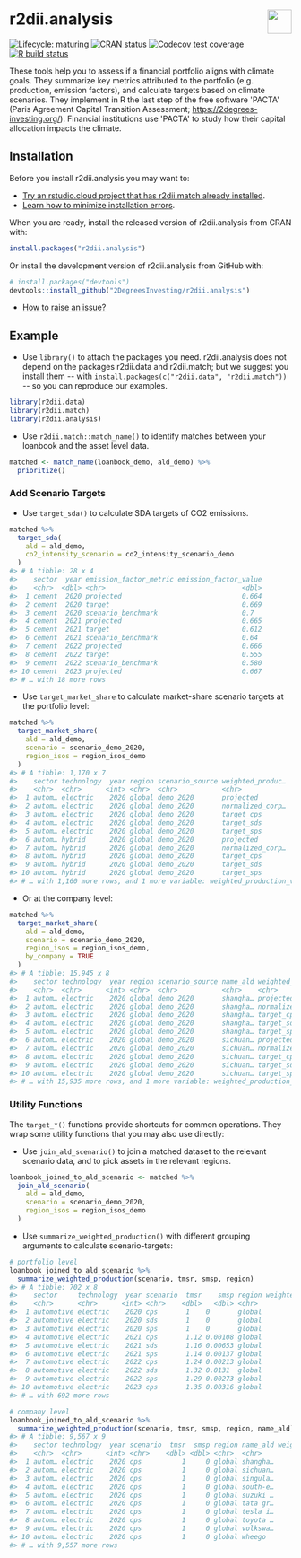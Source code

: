 
<!-- README.md is generated from README.Rmd. Please edit that file -->
r2dii.analysis <a href='https://github.com/2DegreesInvesting/r2dii.analysis'><img src='https://imgur.com/A5ASZPE.png' align='right' height='43' /></a>
======================================================================================================================================================

<!-- badges: start -->
[![Lifecycle: maturing](https://img.shields.io/badge/lifecycle-maturing-blue.svg)](https://www.tidyverse.org/lifecycle/#maturing) [![CRAN status](https://www.r-pkg.org/badges/version/r2dii.analysis)](https://CRAN.R-project.org/package=r2dii.analysis) [![Codecov test coverage](https://codecov.io/gh/2degreesinvesting/r2dii.analysis/branch/master/graph/badge.svg)](https://codecov.io/gh/2degreesinvesting/r2dii.analysis?branch=master) [![R build status](https://github.com/2DegreesInvesting/r2dii.analysis/workflows/R-CMD-check/badge.svg)](https://github.com/2DegreesInvesting/r2dii.analysis/actions) <!-- badges: end -->

These tools help you to assess if a financial portfolio aligns with climate goals. They summarize key metrics attributed to the portfolio (e.g. production, emission factors), and calculate targets based on climate scenarios. They implement in R the last step of the free software 'PACTA' (Paris Agreement Capital Transition Assessment; <https://2degrees-investing.org/>). Financial institutions use 'PACTA' to study how their capital allocation impacts the climate.

Installation
------------

Before you install r2dii.analysis you may want to:

-   [Try an rstudio.cloud project that has r2dii.match already installed](https://rstudio.cloud/project/1424833).
-   [Learn how to minimize installation errors](https://gist.github.com/maurolepore/a0187be9d40aee95a43f20a85f4caed6#installation).

When you are ready, install the released version of r2dii.analysis from CRAN with:

``` r
install.packages("r2dii.analysis")
```

Or install the development version of r2dii.analysis from GitHub with:

``` r
# install.packages("devtools")
devtools::install_github("2DegreesInvesting/r2dii.analysis")
```

-   [How to raise an issue?](https://2degreesinvesting.github.io/posts/2020-06-26-instructions-to-raise-an-issue/)

Example
-------

-   Use `library()` to attach the packages you need. r2dii.analysis does not depend on the packages r2dii.data and r2dii.match; but we suggest you install them -- with `install.packages(c("r2dii.data", "r2dii.match"))` -- so you can reproduce our examples.

``` r
library(r2dii.data)
library(r2dii.match)
library(r2dii.analysis)
```

-   Use `r2dii.match::match_name()` to identify matches between your loanbook and the asset level data.

``` r
matched <- match_name(loanbook_demo, ald_demo) %>%
  prioritize()
```

### Add Scenario Targets

-   Use `target_sda()` to calculate SDA targets of CO2 emissions.

``` r
matched %>%
  target_sda(
    ald = ald_demo,
    co2_intensity_scenario = co2_intensity_scenario_demo
  )
#> # A tibble: 28 x 4
#>    sector  year emission_factor_metric emission_factor_value
#>    <chr>  <dbl> <chr>                                  <dbl>
#>  1 cement  2020 projected                              0.664
#>  2 cement  2020 target                                 0.669
#>  3 cement  2020 scenario_benchmark                     0.7  
#>  4 cement  2021 projected                              0.665
#>  5 cement  2021 target                                 0.612
#>  6 cement  2021 scenario_benchmark                     0.64 
#>  7 cement  2022 projected                              0.666
#>  8 cement  2022 target                                 0.555
#>  9 cement  2022 scenario_benchmark                     0.580
#> 10 cement  2023 projected                              0.667
#> # … with 18 more rows
```

-   Use `target_market_share` to calculate market-share scenario targets at the portfolio level:

``` r
matched %>%
  target_market_share(
    ald = ald_demo,
    scenario = scenario_demo_2020,
    region_isos = region_isos_demo
  )
#> # A tibble: 1,170 x 7
#>    sector technology  year region scenario_source weighted_produc…
#>    <chr>  <chr>      <int> <chr>  <chr>           <chr>           
#>  1 autom… electric    2020 global demo_2020       projected       
#>  2 autom… electric    2020 global demo_2020       normalized_corp…
#>  3 autom… electric    2020 global demo_2020       target_cps      
#>  4 autom… electric    2020 global demo_2020       target_sds      
#>  5 autom… electric    2020 global demo_2020       target_sps      
#>  6 autom… hybrid      2020 global demo_2020       projected       
#>  7 autom… hybrid      2020 global demo_2020       normalized_corp…
#>  8 autom… hybrid      2020 global demo_2020       target_cps      
#>  9 autom… hybrid      2020 global demo_2020       target_sds      
#> 10 autom… hybrid      2020 global demo_2020       target_sps      
#> # … with 1,160 more rows, and 1 more variable: weighted_production_value <dbl>
```

-   Or at the company level:

``` r
matched %>%
  target_market_share(
    ald = ald_demo,
    scenario = scenario_demo_2020,
    region_isos = region_isos_demo,
    by_company = TRUE
  )
#> # A tibble: 15,945 x 8
#>    sector technology  year region scenario_source name_ald weighted_produc…
#>    <chr>  <chr>      <int> <chr>  <chr>           <chr>    <chr>           
#>  1 autom… electric    2020 global demo_2020       shangha… projected       
#>  2 autom… electric    2020 global demo_2020       shangha… normalized_corp…
#>  3 autom… electric    2020 global demo_2020       shangha… target_cps      
#>  4 autom… electric    2020 global demo_2020       shangha… target_sds      
#>  5 autom… electric    2020 global demo_2020       shangha… target_sps      
#>  6 autom… electric    2020 global demo_2020       sichuan… projected       
#>  7 autom… electric    2020 global demo_2020       sichuan… normalized_corp…
#>  8 autom… electric    2020 global demo_2020       sichuan… target_cps      
#>  9 autom… electric    2020 global demo_2020       sichuan… target_sds      
#> 10 autom… electric    2020 global demo_2020       sichuan… target_sps      
#> # … with 15,935 more rows, and 1 more variable: weighted_production_value <dbl>
```

### Utility Functions

The `target_*()` functions provide shortcuts for common operations. They wrap some utility functions that you may also use directly:

-   Use `join_ald_scenario()` to join a matched dataset to the relevant scenario data, and to pick assets in the relevant regions.

``` r
loanbook_joined_to_ald_scenario <- matched %>%
  join_ald_scenario(
    ald = ald_demo,
    scenario = scenario_demo_2020,
    region_isos = region_isos_demo
  )
```

-   Use `summarize_weighted_production()` with different grouping arguments to calculate scenario-targets:

``` r
# portfolio level
loanbook_joined_to_ald_scenario %>%
  summarize_weighted_production(scenario, tmsr, smsp, region)
#> # A tibble: 702 x 8
#>    sector     technology  year scenario  tmsr    smsp region weighted_production
#>    <chr>      <chr>      <int> <chr>    <dbl>   <dbl> <chr>                <dbl>
#>  1 automotive electric    2020 cps       1    0       global             148935.
#>  2 automotive electric    2020 sds       1    0       global             148935.
#>  3 automotive electric    2020 sps       1    0       global             148935.
#>  4 automotive electric    2021 cps       1.12 0.00108 global             150875.
#>  5 automotive electric    2021 sds       1.16 0.00653 global             150875.
#>  6 automotive electric    2021 sps       1.14 0.00137 global             150875.
#>  7 automotive electric    2022 cps       1.24 0.00213 global             152816.
#>  8 automotive electric    2022 sds       1.32 0.0131  global             152816.
#>  9 automotive electric    2022 sps       1.29 0.00273 global             152816.
#> 10 automotive electric    2023 cps       1.35 0.00316 global             154757.
#> # … with 692 more rows

# company level
loanbook_joined_to_ald_scenario %>%
  summarize_weighted_production(scenario, tmsr, smsp, region, name_ald)
#> # A tibble: 9,567 x 9
#>    sector technology  year scenario  tmsr  smsp region name_ald weighted_produc…
#>    <chr>  <chr>      <int> <chr>    <dbl> <dbl> <chr>  <chr>               <dbl>
#>  1 autom… electric    2020 cps          1     0 global shangha…            5140.
#>  2 autom… electric    2020 cps          1     0 global sichuan…            5985.
#>  3 autom… electric    2020 cps          1     0 global singula…            8674.
#>  4 autom… electric    2020 cps          1     0 global south-e…           14409.
#>  5 autom… electric    2020 cps          1     0 global suzuki …            6019.
#>  6 autom… electric    2020 cps          1     0 global tata gr…             876.
#>  7 autom… electric    2020 cps          1     0 global tesla i…            6208.
#>  8 autom… electric    2020 cps          1     0 global toyota …           19860.
#>  9 autom… electric    2020 cps          1     0 global volkswa…            9258.
#> 10 autom… electric    2020 cps          1     0 global wheego              9804.
#> # … with 9,557 more rows
```
